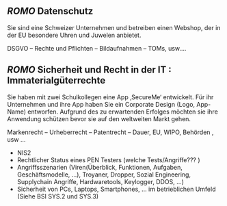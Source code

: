 ## *ROMO* Datenschutz
Sie sind eine Schweizer Unternehmen und betreiben einen Webshop, der in der EU besondere Uhren und Juwelen anbietet.

DSGVO – Rechte und Pflichten – Bildaufnahmen – TOMs, usw….

## *ROMO* Sicherheit und Recht in der IT : Immaterialgüterrechte
Sie haben mit zwei Schulkollegen eine App ‚SecureMe‘ entwickelt. Für ihr Unternehmen und ihre App haben Sie ein Corporate Design (Logo, App-Name) entworfen. Aufgrund des zu erwartenden Erfolges möchten sie ihre Anwendung schützen bevor sie auf den weltweiten Markt gehen.

Markenrecht – Urheberrecht – Patentrecht – Dauer, EU, WIPO, Behörden , usw … 

- NIS2 
- Rechtlicher Status eines PEN Testers (welche Tests/Angriffe??? ) 
- Angriffsszenarien (Viren(Überblick, Funktionen, Aufgaben, Geschäftsmodelle, ...), Troyaner, Dropper, Sozial Engineering,   Supplychain Angriffe, Hardwaretools, Keylogger, DDOS, …) 
- Sicherheit von PCs, Laptops, Smartphones, ... im betrieblichen Umfeld (Siehe BSI SYS.2 und SYS.3)